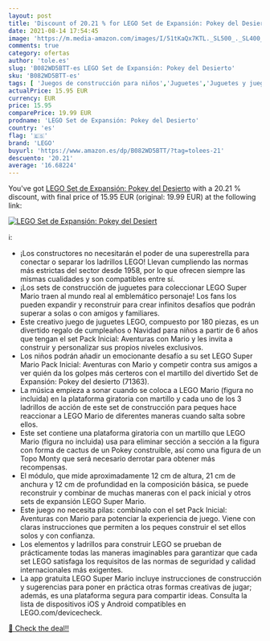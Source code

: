 ```yaml
---
layout: post
title: 'Discount of 20.21 % for LEGO Set de Expansión: Pokey del Desiert'
date: 2021-08-14 17:54:45
image: 'https://m.media-amazon.com/images/I/51tKaQx7KTL._SL500_._SL400_.jpg'
comments: true
category: ofertas
author: 'tole.es'
slug: 'B082WD5BTT-es LEGO Set de Expansión: Pokey del Desierto'
sku: 'B082WD5BTT-es'
tags: [ 'Juegos de construcción para niños','Juguetes','Juguetes y juegos','lego', ]
actualPrice: 15.95 EUR
currency: EUR
price: 15.95
comparePrice: 19.99 EUR
prodname: 'LEGO Set de Expansión: Pokey del Desierto'
country: 'es'
flag: '🇪🇸'
brand: 'LEGO'
buyurl: 'https://www.amazon.es/dp/B082WD5BTT/?tag=tolees-21'
descuento: '20.21'
average: '16.68224'
---
```


You've got [LEGO Set de Expansión: Pokey del Desierto](https://www.amazon.es/dp/B082WD5BTT/?tag=tolees-21) with a  20.21 % discount, with final price of 15.95 EUR (original: 19.99 EUR) at the following link:

[![LEGO Set de Expansión: Pokey del Desiert](https://m.media-amazon.com/images/I/51tKaQx7KTL._SL500_._SL400_.jpg)](https://www.amazon.es/dp/B082WD5BTT/?tag=tolees-21)

ℹ️:

- ¡Los constructores no necesitarán el poder de una superestrella para conectar o separar los ladrillos LEGO! Llevan cumpliendo las normas más estrictas del sector desde 1958, por lo que ofrecen siempre las mismas cualidades y son compatibles entre sí.
- ¡Los sets de construcción de juguetes para coleccionar LEGO Super Mario traen al mundo real al emblemático personaje! Los fans los pueden expandir y reconstruir para crear infinitos desafíos que podrán superar a solas o con amigos y familiares.
- Este creativo juego de juguetes LEGO, compuesto por 180 piezas, es un divertido regalo de cumpleaños o Navidad para niños a partir de 6 años que tengan el set Pack Inicial: Aventuras con Mario y les invita a construir y personalizar sus propios niveles exclusivos.
- Los niños podrán añadir un emocionante desafío a su set LEGO Super Mario Pack Inicial: Aventuras con Mario y competir contra sus amigos a ver quién da los golpes más certeros con el martillo del divertido Set de Expansión: Pokey del desierto (71363).
- La música empieza a sonar cuando se coloca a LEGO Mario (figura no incluida) en la plataforma giratoria con martillo y cada uno de los 3 ladrillos de acción de este set de construcción para peques hace reaccionar a LEGO Mario de diferentes maneras cuando salta sobre ellos.
- Este set contiene una plataforma giratoria con un martillo que LEGO Mario (figura no incluida) usa para eliminar sección a sección a la figura con forma de cactus de un Pokey construible, así como una figura de un Topo Monty que será necesario derrotar para obtener más recompensas.
- El módulo, que mide aproximadamente 12 cm de altura, 21 cm de anchura y 12 cm de profundidad en la composición básica, se puede reconstruir y combinar de muchas maneras con el pack inicial y otros sets de expansión LEGO Super Mario.
- Este juego no necesita pilas: combínalo con el set Pack Inicial: Aventuras con Mario para potenciar la experiencia de juego. Viene con claras instrucciones que permiten a los peques construir el set ellos solos y con confianza.
- Los elementos y ladrillos para construir LEGO se prueban de prácticamente todas las maneras imaginables para garantizar que cada set LEGO satisfaga los requisitos de las normas de seguridad y calidad internacionales más exigentes.
- La app gratuita LEGO Super Mario incluye instrucciones de construcción y sugerencias para poner en práctica otras formas creativas de jugar; además, es una plataforma segura para compartir ideas. Consulta la lista de dispositivos iOS y Android compatibles en LEGO.com/devicecheck.

[🛒 Check the deal!!](https://www.amazon.es/dp/B082WD5BTT/?tag=tolees-21)
